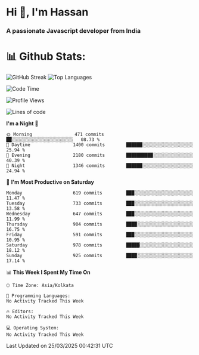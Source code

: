 # Hi 👋, I'm Hassan
### A passionate Javascript developer from India


# 📊 Github Stats:
![GitHub Streak](https://github-readme-streak-stats.herokuapp.com/?user=codeblooded47&theme=dracula&hide_border=false)
![Top Languages](https://github-readme-stats.vercel.app/api/top-langs/?username=codeblooded47&layout=compact&theme=dracula)



<!--START_SECTION:waka-->
![Code Time](http://img.shields.io/badge/Code%20Time-883%20hrs%201%20min-blue)

![Profile Views](http://img.shields.io/badge/Profile%20Views-1-blue)

![Lines of code](https://img.shields.io/badge/From%20Hello%20World%20I%27ve%20Written-24.3%20million%20lines%20of%20code-blue)

**I'm a Night 🦉** 

```text
🌞 Morning                471 commits         ██░░░░░░░░░░░░░░░░░░░░░░░   08.73 % 
🌆 Daytime                1400 commits        ██████░░░░░░░░░░░░░░░░░░░   25.94 % 
🌃 Evening                2180 commits        ██████████░░░░░░░░░░░░░░░   40.39 % 
🌙 Night                  1346 commits        ██████░░░░░░░░░░░░░░░░░░░   24.94 % 
```
📅 **I'm Most Productive on Saturday** 

```text
Monday                   619 commits         ███░░░░░░░░░░░░░░░░░░░░░░   11.47 % 
Tuesday                  733 commits         ███░░░░░░░░░░░░░░░░░░░░░░   13.58 % 
Wednesday                647 commits         ███░░░░░░░░░░░░░░░░░░░░░░   11.99 % 
Thursday                 904 commits         ████░░░░░░░░░░░░░░░░░░░░░   16.75 % 
Friday                   591 commits         ███░░░░░░░░░░░░░░░░░░░░░░   10.95 % 
Saturday                 978 commits         █████░░░░░░░░░░░░░░░░░░░░   18.12 % 
Sunday                   925 commits         ████░░░░░░░░░░░░░░░░░░░░░   17.14 % 
```


📊 **This Week I Spent My Time On** 

```text
🕑︎ Time Zone: Asia/Kolkata

💬 Programming Languages: 
No Activity Tracked This Week

🔥 Editors: 
No Activity Tracked This Week

💻 Operating System: 
No Activity Tracked This Week
```


 Last Updated on 25/03/2025 00:42:31 UTC
<!--END_SECTION:waka-->

